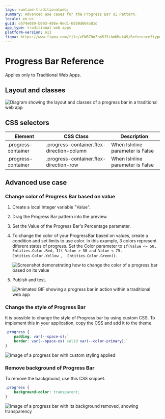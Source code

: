 ```yaml
---
tags: runtime-traditionalweb; 
summary: Advanced use cases for the Progress Bar UI Pattern.
locale: en-us
guid: e574e089-b093-408e-9ed1-6850d664a81d
app_type: traditional web apps
platform-version: o11
figma: https://www.figma.com/file/eFWRZ0nZhm5J5ibmKMak49/Reference?type=design&node-id=615%3A535&mode=design&t=Cx8ecjAITJrQMvRn-1
---
```


# Progress Bar Reference

<div class="info" markdown="1">

Applies only to Traditional Web Apps.

</div>

## Layout and classes

![Diagram showing the layout and classes of a progress bar in a traditional web app](images/progressbar-6-diag.png "Progress Bar Layout Diagram")

## CSS selectors

| **Element** |  **CSS Class** |  **Description**  |
| --- | --- | --- |
| .progress-container | .progress-container.flex-direction-column |  When IsInline parameter is False  |
| .progress-container | .progress-container.flex-direction-row |  When IsInline parameter is False  |

## Advanced use case

### Change color of Progress Bar based on value

1. Create a local Integer variable "Value".

1. Drag the Progress Bar pattern into the preview.

1. Set the Value of the Progress Bar's Percentage parameter.

1. To change the color of your ProgressBar based on values, create a condition and set limits to use color. In this example, 3 colors represent diferent states of progress. Set the Color parameter to `If(Value <= 50, Entities.Color.Red, If( Value > 50 and Value < 75,  Entities.Color.Yellow ,  Entities.Color.Green))`.

    ![Screenshot demonstrating how to change the color of a progress bar based on its value](images/progressbar-7-ss.png "Progress Bar Color Change Example")

1. Publish and test.

    ![Animated GIF showing a progress bar in action within a traditional web app](images/progressbar-5.gif "Progress Bar Animation")

### Change the style of Progress Bar

It is possible to change the style of Progress bar by using custom CSS. To implement this in your application, copy the CSS and add it to the theme.

```css
.progress {
    padding: var(--space-s);`
    border: var(--space-xs) solid var(--color-primary);`
}
```

![Image of a progress bar with custom styling applied](images/progressbar-8.png "Custom Styled Progress Bar")

### Remove background of Progress Bar

To remove the background, use this CSS snippet.

```css
.progress {
    background-color: transparent;
}
```

![Image of a progress bar with its background removed, showing transparency](images/progressbar-9.png "Progress Bar with Transparent Background")
